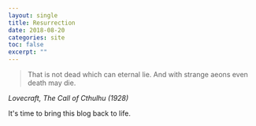 ```yaml
---
layout: single
title: Resurrection
date: 2018-08-20
categories: site
toc: false
excerpt: ""
---
```


> That is not dead which can eternal lie. And with strange aeons even death may die.
>
<cite>Lovecraft, The Call of Cthulhu (1928)</cite>

It's time to bring this blog back to life.

